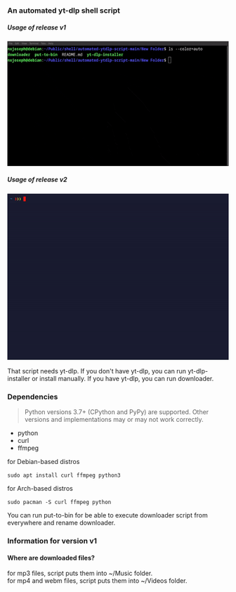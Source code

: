 ### An automated yt-dlp shell script

##### Usage of release v1

![Usage of Release v1](https://github.com/nxjosephofficial/automated-ytdlp-script/blob/main/yt-dlp.gif)


##### Usage of release v2

![Usage of Release v2](https://github.com/nxjosephofficial/automated-ytdlp-script/blob/main/yt-dlp-v2.gif)

That script needs yt-dlp. If you don't have yt-dlp, you can run yt-dlp-installer or install manually.
If you have yt-dlp, you can run downloader.

### Dependencies
> Python versions 3.7+ (CPython and PyPy) are supported. Other versions and implementations may or may not work correctly.
- python
- curl
- ffmpeg

for Debian-based distros
```
sudo apt install curl ffmpeg python3
```

for Arch-based distros
```
sudo pacman -S curl ffmpeg python
```

You can run put-to-bin for be able to execute downloader script from everywhere and rename downloader.


### Information for version v1
#### Where are downloaded files?
for mp3 files, script puts them into ~/Music folder.
<br>
for mp4 and webm files, script puts them into ~/Videos folder.
